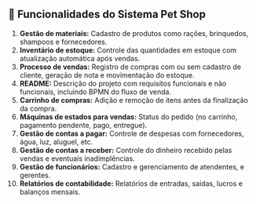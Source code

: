 ## 🐾 Funcionalidades do Sistema Pet Shop

1. **Gestão de materiais:** Cadastro de produtos como rações, brinquedos, shampoos e fornecedores.
2. **Inventário de estoque:** Controle das quantidades em estoque com atualização automática após vendas.
3. **Processo de vendas:** Registro de compras com ou sem cadastro de cliente, geração de nota e movimentação do estoque.
4. **README:** Descrição do projeto com requisitos funcionais e não funcionais, incluindo BPMN do fluxo de venda.
5. **Carrinho de compras:** Adição e remoção de itens antes da finalização da compra.
6. **Máquinas de estados para vendas:** Status do pedido (no carrinho, pagamento pendente, pago, entregue).
7. **Gestão de contas a pagar:** Controle de despesas com fornecedores, água, luz, aluguel, etc.
8. **Gestão de contas a receber:** Controle do dinheiro recebido pelas vendas e eventuais inadimplências.
9. **Gestão de funcionários:** Cadastro e gerenciamento de atendentes, e gerentes.
10. **Relatórios de contabilidade:** Relatórios de entradas, saídas, lucros e balanços mensais.
